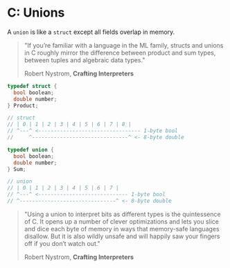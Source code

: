 # C: Unions

A `union` is like a `struct` except all fields overlap in memory.

> "If you’re familiar with a language in the ML family, structs and unions in C roughly mirror
>  the difference between product and sum types, between tuples and algebraic data types."
>
> Robert Nystrom, **Crafting Interpreters**

```c
typedef struct {
  bool boolean;
  double number;
} Product;

// struct
// | 0 | 1 | 2 | 3 | 4 | 5 | 6 | 7 | 8 |
// ^---^ <--------------------------------- 1-byte bool
//     ^-------------------------------^ <- 8-byte double

typedef union {
  bool boolean;
  double number;
} Sum;

// union
// | 0 | 1 | 2 | 3 | 4 | 5 | 6 | 7 |
// ^---^ <----------------------------- 1-byte bool
// ^-------------------------------^ <- 8-byte double
```

> "Using a union to interpret bits as different types is the quintessence of C.
>  It opens up a number of clever optimizations and lets you slice and dice each
>  byte of memory in ways that memory-safe languages disallow. But it is also
>  wildly unsafe and will happily saw your fingers off if you don’t watch out."
>
> Robert Nystrom, **Crafting Interpreters**

